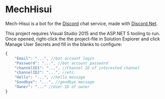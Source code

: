 # MechHisui
Mech-Hisui is a bot for the [Discord](http://discordapp.com) chat service, made with [Discord.Net](https://github.com/RogueException/Discord.Net).

This project requires Visual Studio 2015 and the ASP.NET 5 tooling to run.
Once opened, right-click the the project-file in Solution Explorer and click Manage User Secrets and fill in the blanks to configure:
```js
{
    "Email": "...", //bot account login
    "Password": "...", //bot account password
    "channelID1": "...", //Channel ID of interested channel
    "channelID2": "...", //etc.
    "Hello": "...", //hello message
    "Goodbye": "...", //goodbye message
    "Owner": "..." //User ID of owner
}
```
